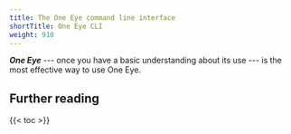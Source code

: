 ```yaml
---
title: The One Eye command line interface
shortTitle: One Eye CLI
weight: 910
---
```


***One Eye*** --- once you have a basic understanding about its use --- is the most effective way to use One Eye.

## Further reading

{{< toc >}}
